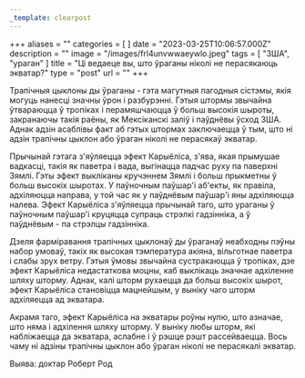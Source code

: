 ```yaml
---
_template: clearpost
---
```



+++
aliases = ""
categories = [ ]
date = "2023-03-25T10:06:57.000Z"
description = ""
image = "/images/frl4unvwwaeywlo.jpeg"
tags = [ "ЗША", "ураган" ]
title = "Ці ведаеце вы, што ўраганы ніколі не перасякаюць экватар?"
type = "post"
url = ""
+++


Трапічныя цыклоны ды ўраганы - гэта магутныя пагодныя сістэмы, якія могуць нанесці значны ўрон і разбурэнні. Гэтыя штормы звычайна ўтвараюцца ў тропіках і перамяшчаюцца ў больш высокія шыроты, закранаючы такія раёны, як Мексіканскі заліў і паўднёвы ўсход ЗША. Аднак адзін асаблівы факт аб гэтых штормах заключаецца ў тым, што ні адзін трапічны цыклон або ўраган ніколі не перасякаў экватар.

Прычынай гэтага з'яўляецца эфект Карыёліса, з'ява, якая прымушае вадкасці, такія як паветра і вада, выгінацца падчас руху па паверхні Зямлі. Гэты эфект выкліканы кручэннем Зямлі і больш прыкметны ў больш высокіх шыротах. У паўночным паўшар'і аб'екты, як правіла, адхіляюцца направа, у той час як у паўднёвым паўшар'і яны адхіляюцца налева. Эфект Карыёліса з'яўляецца прычынай таго, што ураганы ў паўночным паўшар'і круцяцца супраць стрэлкі гадзінніка, а ў паўднёвым - па стрэлцы гадзінніка.

Дзеля фарміравання трапічных цыклонаў ды ўраганаў неабходны пэўны набор умоваў, такіх як высокая тэмпература акіяна, вільготнае паветра і слабы зрух ветру. Гэтыя ўмовы звычайна сустракаюцца ў тропіках, дзе эфект Карыёліса недастаткова моцны, каб выклікаць значнае адхіленне шляху шторму. Аднак, калі шторм рухаецца да больш высокіх шырот, эфект Карыёліса становіцца мацнейшым, у выніку чаго шторм адхіляецца ад экватара.

Акрамя таго, эфект Карыёліса на экватары роўны нулю, што азначае, што няма і адхілення шляху шторму. У выніку любы шторм, які набліжаецца да экватара, аслабне і ў рэшце рэшт рассейваецца. Вось чаму ні адзіны трапічны цыклон або ўраган ніколі не перасякалі экватар.

Выява: доктар Роберт Род
